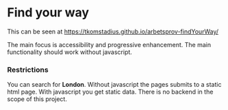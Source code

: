 # Find your way

This can be seen at https://tkomstadius.github.io/arbetsprov-findYourWay/

The main focus is accessibility and progressive enhancement. The main functionality should work without javascript.

### Restrictions
You can search for **London**. Without javascript the pages submits to a static html page. With javascript you get static data.
There is no backend in the scope of this project. 
